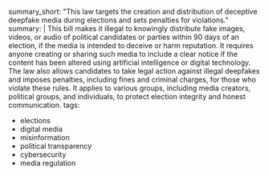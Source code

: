 summary_short: "This law targets the creation and distribution of deceptive deepfake media during elections and sets penalties for violations."
summary: |
  This bill makes it illegal to knowingly distribute fake images, videos, or audio of political candidates or parties within 90 days of an election, if the media is intended to deceive or harm reputation. It requires anyone creating or sharing such media to include a clear notice if the content has been altered using artificial intelligence or digital technology. The law also allows candidates to take legal action against illegal deepfakes and imposes penalties, including fines and criminal charges, for those who violate these rules. It applies to various groups, including media creators, political groups, and individuals, to protect election integrity and honest communication.
tags:
  - elections
  - digital media
  - misinformation
  - political transparency
  - cybersecurity
  - media regulation

